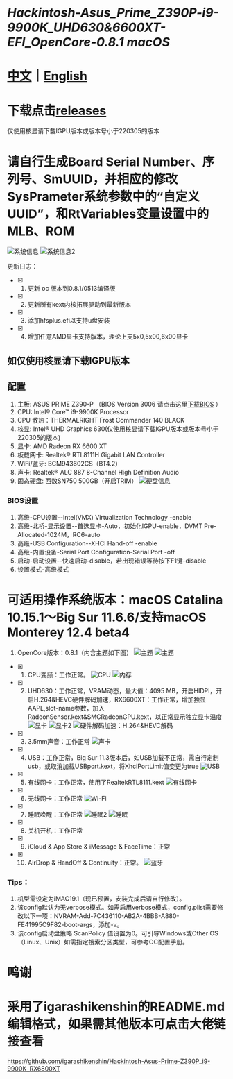 # *Hackintosh-Asus_Prime_Z390P-i9-9900K_UHD630&6600XT-EFI_OpenCore-0.8.1 macOS*

# [中文](https://github.com/jhihhe/Hackintosh-Asus_Prime_Z390P-i9-9900K_UHD630-RX-6600XT-EFI_OpenCore-0.8.1-macOS/blob/main/README.md)｜[English](https://github.com/jhihhe/Hackintosh-Asus_Prime_Z390P-i9-9900K_UHD630-RX-6600XT-EFI_OpenCore-0.8.1-macOS/blob/main/README-EN.md)

# 下载点击[releases](https://github.com/jhihhe/Hackintosh-Asus_Prime_Z390P-i9-9900K_UHD630-RX-6600XT-EFI_OpenCore-0.8.1-macOS/releases)
仅使用核显请下载IGPU版本或版本号小于220305的版本
# 请自行生成Board Serial Number、序列号、SmUUID，并相应的修改SysPrameter系统参数中的“自定义UUID”，和RtVariables变量设置中的MLB、ROM

![系统信息](https://static01.imgkr.com/temp/0afe2bbe865d4788bc42c6afc025f601.png)
![系统信息2](https://tva2.sinaimg.cn/large/cec1774cly8h274zgu9rsj20te0hi42o.jpg)

更新日志：
- [x] 1. 更新 oc 版本到0.8.1/0513编译版
- [x] 2. 更新所有kext内核拓展驱动到最新版本
- [x] 3. 添加hfsplus.efi以支持u盘安装
- [x] 4. 增加任意AMD显卡支持版本，理论上支5x0,5x00,6x00显卡
## 如仅使用核显请下载IGPU版本

## 配置
1. 主板: ASUS PRIME Z390-P （BIOS Version 3006 请点击这里[下载BIOS](https://www.asus.com/us/motherboards-components/motherboards/prime/prime-z390-p/HelpDesk_BIOS/) ）
1. CPU: Intel® Core™ i9-9900K Processor
1. CPU 散热：THERMALRIGHT Frost Commander 140 BLACK
1. 核显: Intel® UHD Graphics 630(仅使用核显请下载IGPU版本或版本号小于220305的版本)
1. 显卡: AMD Radeon RX 6600 XT
1. 板载网卡: Realtek® RTL8111H Gigabit LAN Controller
1. WiFi/蓝牙: BCM943602CS（BT4.2）
1. 声卡: Realtek® ALC 887 8-Channel High Definition Audio
1. 固态硬盘: 西数SN750 500GB（开启TRIM）
![硬盘信息](https://tva1.sinaimg.cn/large/cec1774cly8h057sy9inrj21860u0tcy.jpg)

### BIOS设置
1. 高级-CPU设置--Intel(VMX) Virtualization Technology -enable
1. 高级-北桥-显示设置--首选显卡-Auto，初始化IGPU-enable，DVMT Pre-Allocated-1024M，RC6-auto
1. 高级-USB Configuration--XHCI Hand-off -enable
1. 高级-内置设备-Serial Port Configuration-Serial Port -off
1. 启动-启动设置--快速启动-disable，若出现错误等待按下F1键-disable
1. 设置模式-高级模式

# **可适用操作系统版本：macOS Catalina 10.15.1～Big Sur 11.6.6/支持macOS Monterey 12.4 beta4**
1. OpenCore版本：0.8.1（内含主题如下图） 
![主题](https://tva2.sinaimg.cn/large/cec1774cly8h1g75kzm0vj21hc0u0gmt.jpg)
![主题](https://i.loli.net/2021/07/31/uFHJD2BMazqmTcA.png)
- [x] 1. CPU变频：工作正常。 
![CPU](https://tva4.sinaimg.cn/large/cec1774cly8h057spanbgj21860u0dio.jpg)
![内存](https://tva2.sinaimg.cn/large/cec1774cly8h057svhmylj21860u0n0u.jpg)
- [x] 2. UHD630：工作正常，VRAM动态，最大值：4095 MB，开启HIDPI，开启H.264&HEVC硬件解码加速，RX6600XT：工作正常，增加独显AAPL,slot-name参数，加入RadeonSensor.kext&SMCRadeonGPU.kext，以正常显示独立显卡温度
![显卡](https://tva4.sinaimg.cn/large/cec1774cly8h1xkrsg9spj21eg0u00vz.jpg)
![显卡2](https://tva2.sinaimg.cn/large/cec1774cly8h1xkmoixcpj20lq0tg0uz.jpg)
![硬件解码加速：H.264&HEVC解码](https://tva3.sinaimg.cn/large/cec1774cly8h1xkojr9ugj21880u0421.jpg)
- [x] 3. 3.5mm声音：工作正常
![声卡](https://tva3.sinaimg.cn/large/cec1774cly8h057stfz6fj21860u0gov.jpg)
- [x] 4. USB：工作正常，Big Sur 11.3版本后，如USB加载不正常，需自行定制usb，或取消加载USBport.kext，将XhciPortLimit值变更为true 
![USB](https://pic.imgdb.cn/item/62280dc95baa1a80abdfa1ee.png)
- [x] 5. 有线网卡：工作正常，使用了RealtekRTL8111.kext 
![有线网卡](https://pic.imgdb.cn/item/62280dc95baa1a80abdfa1f6.png)
- [x] 6. 无线网卡：工作正常 
![Wi-Fi](https://pic.imgdb.cn/item/62280dd25baa1a80abdfa953.png)
- [x] 7. 睡眠唤醒：工作正常 
![睡眠2](https://tva2.sinaimg.cn/large/cec1774cly8h057snf0lzj21860u0wh5.jpg)
![睡眠](https://tva1.sinaimg.cn/large/cec1774cly8h057wpxhe1j212p0u0410.jpg)
- [x] 8. 关机开机：工作正常
- [x] 9. iCloud & App Store & iMessage & FaceTime：正常
- [x] 10. AirDrop & HandOff & Continuity：正常。
![蓝牙](https://pic.imgdb.cn/item/62280dcf5baa1a80abdfa682.png)

### Tips：

1. 机型需设定为iMAC19.1（现已预置，安装完成后请自行修改）。
1. 该config默认为无verbose模式。如需启用verbose模式，config.plist需要修改以下一项：NVRAM-Add-7C436110-AB2A-4BBB-A880-FE41995C9F82-boot-args，添加-v。
1. 该config启动盘策略 ScanPolicy 值设置为0。可引导Windows或Other OS（Linux、Unix）如需指定搜索分区类型，可参考OC配置手册。

# 鸣谢 
# 采用了igarashikenshin的README.md编辑格式，如果需其他版本可点击大佬链接查看
https://github.com/igarashikenshin/Hackintosh-Asus-Prime-Z390P_i9-9900K_RX6800XT
